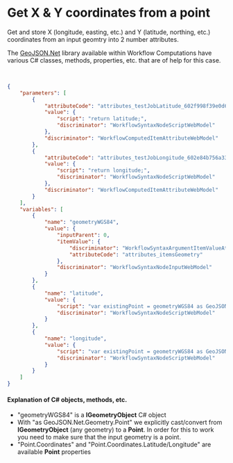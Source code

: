 # Get X & Y coordinates from a point

Get and store X (longitude, easting, etc.) and Y (latitude, northing, etc.) coordinates from an input geomtry into 2 number attributes.

The [GeoJSON.Net](https://github.com/GeoJSON-Net/GeoJSON.Net) library available within Workflow Computations have various C# classes, methods, properties, etc. that are of help for this case.

<br/>


```json
{
    "parameters": [
        {
            "attributeCode": "attributes_testJobLatitude_602f998f39e0d6006aef689d",
            "value": {
                "script": "return latitude;",
                "discriminator": "WorkflowSyntaxNodeScriptWebModel"
            },
            "discriminator": "WorkflowComputedItemAttributeWebModel"
        },
        {
            "attributeCode": "attributes_testJobLongitude_602e84b756a33800665e5d3c",
            "value": {
                "script": "return longitude;",
                "discriminator": "WorkflowSyntaxNodeScriptWebModel"
            },
            "discriminator": "WorkflowComputedItemAttributeWebModel"
        }
    ],
    "variables": [
        {
            "name": "geometryWGS84",
            "value": {
                "inputParent": 0,
                "itemValue": {
                    "discriminator": "WorkflowSyntaxArgumentItemValueAttributeWebModel",
                    "attributeCode": "attributes_itemsGeometry"
                },
                "discriminator": "WorkflowSyntaxNodeInputWebModel"
            }
        },
        {
            "name": "latitude",
            "value": {
                "script": "var existingPoint = geometryWGS84 as GeoJSON.Net.Geometry.Point; var latitude = existingPoint.Coordinates.Latitude; return latitude;",
                "discriminator": "WorkflowSyntaxNodeScriptWebModel"
            }
        },
        {
            "name": "longitude",
            "value": {
                "script": "var existingPoint = geometryWGS84 as GeoJSON.Net.Geometry.Point; var longitude = existingPoint.Coordinates.Longitude; return longitude;",
                "discriminator": "WorkflowSyntaxNodeScriptWebModel"
            }
        }
    ]
}
```
#### Explanation of C# objects, methods, etc.
- "geometryWGS84" is a **IGeometryObject** C# object
- With "as GeoJSON.Net.Geometry.Point" we explicitly cast/convert from **IGeometryObject** (any geometry) to a **Point**.
In order for this to work you need to make sure that the input geometry is a point.
- "Point.Coordinates" and "Point.Coordinates.Latitude/Longitude" are available **Point** properties

